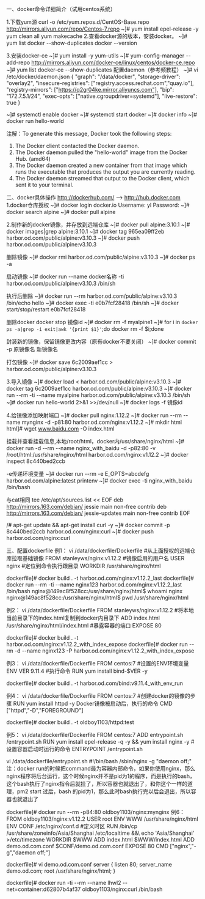一、docker命令详细简介（试用centos系统）

1.下载yum源
curl -o /etc/yum.repos.d/CentOS-Base.repo http://mirrors.aliyun.com/repo/Centos-7.repo
~]# yum install epel-release -y
yum clean all
yum makecache
2.查看docker源的版本，安装docker。
~]# yum list docker --show-duplicates
docker --version

3.安装docker-ce
~]# yum install -y yum-utils
~]# yum-config-manager --add-repo http://mirrors.aliyun.com/docker-ce/linux/centos/docker-ce.repo
~]# yum list docker-ce --show-duplicates
配置daemon（参考频教程）
~]# vi /etc/docker/daemon.json
{
  "graph": "/data/docker",
  "storage-driver": "overlay2",
  "insecure-registries": ["registry.access.redhat.com","quay.io"],
  "registry-mirrors": ["https://q2gr04ke.mirror.aliyuncs.com"],
  "bip": "172.7.5.1/24",
  "exec-opts": ["native.cgroupdriver=systemd"],
  "live-restore": true
}

~]# systemctl enable docker
~]# systemctl start docker
~]# docker info
~]# docker run hello-world

注解：To generate this message, Docker took the following steps:
 1. The Docker client contacted the Docker daemon.
 2. The Docker daemon pulled the "hello-world" image from the Docker Hub.
    (amd64)
 3. The Docker daemon created a new container from that image which runs the
    executable that produces the output you are currently reading.
 4. The Docker daemon streamed that output to the Docker client, which sent it
    to your terminal.
    
二、docker具体操作
http://dockerhub.com/  --> http://hub.docker.com
1.docker仓库授权
~]# docker login docker.io
Username: yl
Password:
~]# docker search alpine
~]# docker pull alpine

2.制作新的docker镜像，并存放到远端仓库
~]# docker pull alpine:3.10.1
~]# docker images|grep alpine:3.10.1
~]# docker tag 965ea09ff2eb harbor.od.com/public/alpine:v3.10.3
~]# docker push harbor.od.com/public/alpine:v3.10.3

删除镜像
~]# docker rmi harbor.od.com/public/alpine:v3.10.3
~]# docker ps -a

启动镜像
~]# docker run --name docker名称 -ti harbor.od.com/public/alpine:v3.10.3 /bin/sh

执行后删除
~]# docker run --rm harbor.od.com/public/alpine:v3.10.3 /bin/echo hello
~]# docker exec -ti e0b7fcf28418 /bin/sh
~]# docker start/stop/restart e0b7fcf28418

删除docker
docker stop 镜像id
~]# docker rm -f myalpine1
~]# for i in `docker ps -a|grep -i exit|awk '{print $1}'`;do docker rm -f $i;done

封装新的镜像，保留镜像更改内容（原有docker不要关闭）
~]# docker commit -p  原镜像名  新镜像名

打包镜像
~]# docker save 6c2009aef1cc > harbor.od.com/public/alpine:v3.10.3

3.导入镜像
~]# docker load < harbor.od.com/public/alpine:v3.10.3
~]# docker tag 6c2009aef1cc harbor.od.com/public/alpine:v3.10.3
~]# docker run --rm -ti --name myalpine harbor.od.com/public/alpine:v3.10.3 /bin/sh
~]# docker run hello-world 2>&1 >>/dev/null
~]# docker logs -f 镜像id

4.给镜像添加映射端口
~]# docker pull nginx:1.12.2
~]# docker run --rm --name mynginx -d -p81:80 harbor.od.com/nginx:v1.12.2
~]# mkdir html
html]# wget www.baidu.com -O index.html

挂载并查看挂载信息,本地/root/html，docker内/usr/share/nginx/html
~]# docker run -d --rm --name nginx_with_baidu -d -p82:80 -v /root/html:/usr/share/nginx/html harbor.od.com/nginx:v1.12.2
~]# docker inspect 8c440bed2ccb

-e传递环境变量
~]# docker run --rm -e E_OPTS=abcdefg  harbor.od.com/alpine:latest printenv
~]# docker exec -ti nginx_with_baidu /bin/bash

与cat相同
tee /etc/apt/sources.list << EOF
deb http://mirrors.163.com/debian/ jessie main non-free contrib
deb http://mirrors.163.com/debian/ jessie-updates main non-free contrib
EOF

/# apt-get update && apt-get install curl -y
~]# docker commit -p 8c440bed2ccb harbor.od.com/nginx:curl
~]# docker push harbor.od.com/nginx:curl

三、配置dockerfile
例1：
vi /data/dockerfile/Dockerfile
#从上面授权的远端仓库拉取基础镜像
FROM stanleyws/nginx:v1.12.2
#镜像启用的用户名
USER nginx
#定位到命令执行跟目录
WORKDIR /usr/share/nginx/html

dockerfile]# docker build . -t harbor.od.com/nginx:v1.12.2_last
dockerfile]# docker run --rm -ti --name nginx123 harbor.od.com/nginx:v1.12.2_last /bin/bash
nginx@149ac8f528cc:/usr/share/nginx/html$ whoami
nginx
nginx@149ac8f528cc:/usr/share/nginx/html$ pwd
/usr/share/nginx/html

例2：
vi /data/dockerfile/Dockerfile
FROM stanleyws/nginx:v1.12.2
#将本地当前目录下的index.html复制到docker内目录下
ADD index.html /usr/share/nginx/html/index.html
#暴露容器的端口
EXPOSE 80

dockerfile]# docker build . -t harbor.od.com/nginx:v1.12.2_with_index_expose
dockerfile]# docker run --rm -d --name nginx123 -P harbor.od.com/nginx:v1.12.2_with_index_expose

例3：
vi /data/dockerfile/Dockerfile
FROM centos:7
#设置的ENV环境变量
ENV VER 9.11.4
#执行命令
RUN yum install bind-$VER -y

dockerfile]# docker build . -t harbor.od.com/bind:v9.11.4_with_env_run

例4：
vi /data/dockerfile/Dockerfile
FROM centos:7
#创建docker的镜像的步骤
RUN yum install httpd -y
Docker镜像被启动后，执行的命令
CMD ["httpd","-D","FOREGROUND"]

dockerfile]# docker build . -t oldboy1103/httpd:test

例5：
vi /data/dockerfile/Dockerfile
FROM centos:7
ADD entrypoint.sh /entrypoint.sh
RUN yum install epel-release -q -y && yum install nginx -y
#设置容器启动时运行的命令
ENTRYPOINT /entrypoint.sh

vi /data/dockerfile/entrypoint.sh
#!/bin/bash
/sbin/nginx -g "daemon off;"
注：docker run的时候把command最为容器内部命令，如果你使用nginx，那么nginx程序将后台运行，这个时候nginx并不是pid为1的程序，而是执行的bash，这个bash执行了nginx指令后就挂了，所以容器也就退出了，和你这个一样的道理，pm2 start 过后，bash 的pid为1，那么此时bash执行完以后会退出，所以容器也就退出了

dockerfile]# docker run --rm -p84:80 oldboy1103/nginx:mynginx
例6：
FROM oldboy1103/nginx:v1.12.2
USER root
ENV WWW /usr/share/nginx/html
ENV CONF /etc/nginx/conf.d
#定义时区
RUN /bin/cp /usr/share/zoneinfo/Asia/Shanghai /etc/localtime &&\ 
    echo 'Asia/Shanghai' >/etc/timezone
WORKDIR $WWW
ADD index.html $WWW/index.html
ADD demo.od.com.conf $CONF/demo.od.com.conf
EXPOSE 80
CMD ["nginx","-g","daemon off;"]

dockerfile]# vi demo.od.com.conf
server {
   listen 80;
   server_name demo.od.com;
   root /usr/share/nginx/html;
}

dockerfile]# docker run -ti --rm --name lhwl2 --net=container:d62807b4af37 oldboy1103/nginx:curl /bin/bash

